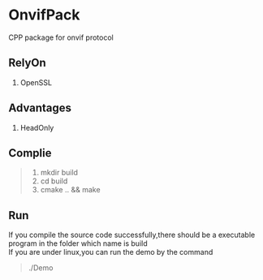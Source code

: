 # OnvifPack
CPP package for onvif protocol

## RelyOn
1. OpenSSL

## Advantages
1. HeadOnly

## Complie
>1. mkdir build<br/>
>2. cd build<br/>
>3. cmake .. && make

## Run
If you compile the source code successfully,there should be a executable program in the folder which name is build<br/>
If you are under linux,you can run the demo by the command
>./Demo
